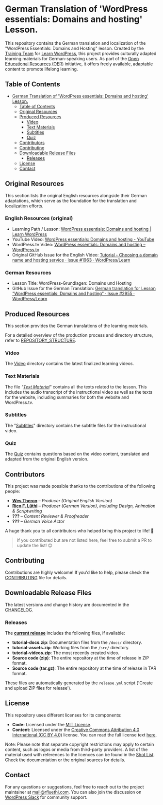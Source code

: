 
# German Translation of 'WordPress essentials: Domains and hosting' Lesson.

This repository contains the German translation and localization of the "WordPress Essentials: Domains and Hosting" lesson. Created by the [Training Team](https://make.wordpress.org/training/) for [Learn WordPress](https://learn.wordpress.org/), this project provides culturally adapted learning materials for German-speaking users. As part of the [Open Educational Resources (OER)](https://en.wikipedia.org/wiki/Open_educational_resources) initiative, it offers freely available, adaptable content to promote lifelong learning.

## Table of Contents

- [German Translation of 'WordPress essentials: Domains and hosting' Lesson.](#german-translation-of-wordpress-essentials-domains-and-hosting-lesson)
  - [Table of Contents](#table-of-contents)
  - [Original Resources](#original-resources)
  - [Produced Resources](#produced-resources)
    - [Video](#video)
    - [Text Materials](#text-materials)
    - [Subtitles](#subtitles)
    - [Quiz](#quiz)
  - [Contributors](#contributors)
  - [Contributing](#contributing)
  - [Downloadable Release Files](#downloadable-release-files)
    - [Releases](#releases)
  - [License](#license)
  - [Contact](#contact)

## Original Resources

This section lists the original English resources alongside their German
adaptations, which serve as the foundation for the translation and localization
efforts.

### English Resources (original)

- Learning Path / Lesson: [WordPress essentials: Domains and hosting | Learn WordPress](https://learn.wordpress.org/lesson/wordpress-essentials-domains-and-hosting/)
- YouTube Video: [WordPress essentials: Domains and hosting - YouTube](https://www.youtube.com/watch?v=stbR6Tf7tCg)
- WordPress.tv Video: [WordPress essentials: Domains and hosting – WordPress.tv](https://wordpress.tv/2023/12/07/wordpress-essentials-domains-and-hosting/)
- Original GitHub Issue for the English Video: [Tutorial - Choosing a domain name and hosting service · Issue #1963 · WordPress/Learn](https://github.com/WordPress/Learn/issues/1963)

### German Resources
- Lesson Title: WordPress-Grundlagen: Domains und Hosting
- GitHub Issue for the German Translation: [German translation for Lesson "WordPress essentials: Domains and hosting" · Issue #2955 · WordPress/Learn](https://github.com/WordPress/Learn/issues/2955)

## Produced Resources

This section provides the German translations of the learning materials.

For a detailed overview of the production process and directory structure, refer
to [REPOSITORY_STRUCTURE](REPOSITORY_STRUCTURE.md).

### Video

The [Video](media/video) directory contains the latest finalized learning
videos.

### Text Materials

The file _"[Text Material](docs/text-material.md)"_ contains all the texts
related to the lesson. This includes the audio transcript of the instructional
video as well as the texts for the website, including summaries for both the
website and WordPress.tv.

### Subtitles

The "[Subtitles](src/subtitles)" directory contains the subtitle files for the
instructional video.

### Quiz

The [Quiz](docs/quiz.md) contains questions based on the video content,
translated and adapted from the original English version.

## Contributors

This project was made possible thanks to the contributions of the following
people:

- **[Wes Theron](https://profiles.wordpress.org/west7/)** – _Producer (Original English Version)_
- **[Rico F. Lüthi](https://profiles.wordpress.org/rfluethi/)** – _Producer (German Version), including Design, Animation & Scriptwriting_
- **???** – _Content Reviewer & Proofreader_
- **???** – _German Voice Actor_

A huge thank you to all contributors who helped bring this project to life! 🚀

> If you contributed but are not listed here, feel free to submit a PR to update
the list! 😊

## Contributing

Contributions are highly welcome! If you'd like to help, please check the
[CONTRIBUTING](WordPress-essentials-Domains-and-hosting/Git-Repro/German-translation-for-Lesson-WordPress-essentials-Domains-and-hosting/CONTRIBUTING.md)
file for details.

## Downloadable Release Files

The latest versions and change history are documented in the
[CHANGELOG](WordPress-essentials-Domains-and-hosting/Git-Repro/German-translation-for-Lesson-WordPress-essentials-Domains-and-hosting/CHANGELOG.md).

### Releases

The **[current release](https://github.com/rfluethi/German-translation-for-Lesson-WordPress-essentials-Domains-and-hosting/releases/latest)** includes the following files, if available:

- **tutorial-docs.zip**: Documentation files from the `/docs/` directory.
- **tutorial-assets.zip**: Working files from the `/src/` directory.
- **tutorial-videos.zip**: The most recently created video.
- **Source code (zip)**: The entire repository at the time of release in ZIP format.
- **Source code (tar.gz)**: The entire repository at the time of release in TAR format.

These files are automatically generated by the `release.yml` script ('Create and upload ZIP files for release').

## License

This repository uses different licenses for its components:

- **Code:** Licensed under the [MIT License](Development-Programmierung/typing-trainer/backend/node_modules/ms/license.md).
- **Content:** Licensed under the [Creative Commons Attribution 4.0 International (CC BY 4.0)](https://creativecommons.org/licenses/by/4.0/) license.
  You can read the full license text [here](https://creativecommons.org/licenses/by/4.0/legalcode).

Note: Please note that separate copyright restrictions may apply to certain
content, such as logos or media from third-party providers. A list of the
material used with references to the licences can be found in the [Shot
List](docs/shotlist.md). Check the documentation or the original sources for
details.

## Contact

For any questions or suggestions, feel free to reach out to the project maintainer at [mail@rfluethi.com](mailto:mail@rfluethi.com). You can also join the discussion on [WordPress Slack](https://make.wordpress.org/chat/) for community support.

